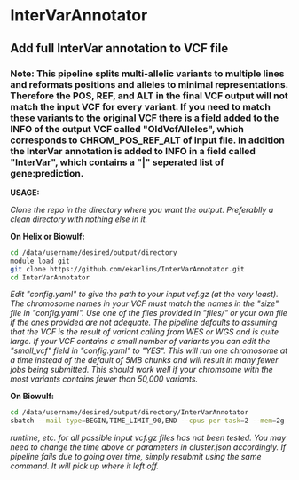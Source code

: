 # InterVarAnnotator
## Add full InterVar annotation to VCF file

### Note:  This pipeline splits multi-allelic variants to multiple lines and reformats positions and alleles to minimal representations. Therefore the POS, REF, and ALT in the final VCF output will not match the input VCF for every variant. If you need to match these variants to the original VCF there is a field added to the INFO of the output VCF called "OldVcfAlleles", which corresponds to CHROM_POS_REF_ALT of input file.  In addition the InterVar annotation is added to INFO in a field called "InterVar", which contains a "|" seperated list of gene:prediction.


**USAGE:**

*Clone the repo in the directory where you want the output. Preferablly a clean directory with nothing else in it.*

**On Helix or Biowulf:**

```sh
cd /data/username/desired/output/directory
module load git
git clone https://github.com/ekarlins/InterVarAnnotator.git
cd InterVarAnnotator
```

*Edit "config.yaml" to give the path to your input vcf.gz (at the very least). The chromosome names in your VCF must match the names in the "size" file in "config.yaml".  Use one of the files provided in "files/" or your own file if the ones provided are not adequate.  The pipeline defaults to assuming that the VCF is the result of variant calling from WES or WGS and is quite large.  If your VCF contains a small number of variants you can edit the "small_vcf" field in "config.yaml" to "YES".  This will run one chromosome at a time instead of the default of 5MB chunks and will result in many fewer jobs being submitted.  This should work well if your chromsome with the most variants contains fewer than 50,000 variants.*

**On Biowulf:**

```sh
cd /data/username/desired/output/directory/InterVarAnnotator
sbatch --mail-type=BEGIN,TIME_LIMIT_90,END --cpus-per-task=2 --mem=2g --partition=norm --time=24:00:00 mainSnake.sh
```

*runtime, etc. for all possible input vcf.gz files has not been tested.  You may need to change the time above or parameters in cluster.json accordingly. If pipeline fails due to going over time, simply resubmit using the same command.  It will pick up where it left off.*



